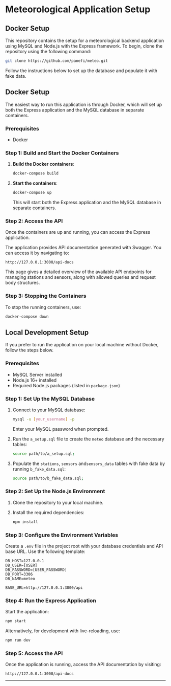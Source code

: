 
# Meteorological Application Setup

## Docker Setup

This repository contains the setup for a meteorological backend application using MySQL and Node.js with the Express framework. To begin, clone the repository using the following command:

```bash
git clone https://github.com/panefi/meteo.git
```

Follow the instructions below to set up the database and populate it with fake data.

## Docker Setup

The easiest way to run this application is through Docker, which will set up both the Express application and the MySQL database in separate containers.

### Prerequisites
- Docker

### Step 1: Build and Start the Docker Containers

1. **Build the Docker containers**:
   ```bash
   docker-compose build
   ```

2. **Start the containers**:
   ```bash
   docker-compose up
   ```

   This will start both the Express application and the MySQL database in separate containers.

### Step 2: Access the API

Once the containers are up and running, you can access the Express application. 

The application provides API documentation generated with Swagger. You can access it by navigating to:
```
http://127.0.0.1:3000/api-docs
```

This page gives a detailed overview of the available API endpoints for managing stations and sensors, along with allowed queries and request body structures.

### Step 3: Stopping the Containers

To stop the running containers, use:
```bash
docker-compose down
```

## Local Development Setup

If you prefer to run the application on your local machine without Docker, follow the steps below.

### Prerequisites
- MySQL Server installed
- Node.js 16+ installed
- Required Node.js packages (listed in `package.json`)

### Step 1: Set Up the MySQL Database

1. Connect to your MySQL database:
   ```bash
   mysql -u [your_username] -p
   ```
   Enter your MySQL password when prompted.

2. Run the `a_setup.sql` file to create the `meteo` database and the necessary tables:
   ```bash
   source path/to/a_setup.sql;
   ```
   
3. Populate the `stations`, `sensors` and`sensors_data` tables with fake data by running `b_fake_data.sql`:
   ```bash
   source path/to/b_fake_data.sql;
   ```

### Step 2: Set Up the Node.js Environment

1. Clone the repository to your local machine.

2. Install the required dependencies:
   ```bash
   npm install
   ```

### Step 3: Configure the Environment Variables

Create a `.env` file in the project root with your database credentials and API base URL. Use the following template:
```
DB_HOST=127.0.0.1
DB_USER=[USER]
DB_PASSWORD=[USER_PASSWORD]
DB_PORT=3306
DB_NAME=meteo

BASE_URL=http://127.0.0.1:3000/api
```

### Step 4: Run the Express Application

Start the application:
```bash
npm start
```

Alternatively, for development with live-reloading, use:
```bash
npm run dev
```

### Step 5: Access the API

Once the application is running, access the API documentation by visiting:
```
http://127.0.0.1:3000/api-docs
```

---
